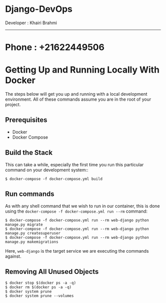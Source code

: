 # Django-DevOps

Developer : Khairi Brahmi
***
Phone : +21622449506
==========


Getting Up and Running Locally With Docker
==========================================
 
The steps below will get you up and running with a local development environment.
All of these commands assume you are in the root of your project.


Prerequisites
-------------

* Docker 
* Docker Compose 
 
 
Build the Stack
---------------

This can take a while, especially the first time you run this particular command on your development system::

    $ docker-compose -f docker-compose.yml build 
    
 
Run commands
-------------


As with any shell command that we wish to run in our container, this is done using the ``docker-compose -f docker-compose.yml run --rm`` command:

    $ docker-compose -f docker-compose.yml run --rm web-django python manage.py migrate
    $ docker-compose -f docker-compose.yml run --rm web-django python manage.py createsuperuser
    $ docker-compose -f docker-compose.yml run --rm web-django python manage.py makemigrations

Here, ``web-django`` is the target service we are executing the commands against.

 


Removing All Unused Objects
-------------
    $ docker stop $(docker ps -a -q)
    $ docker rm $(docker ps -a -q)
    $ docker system prune
    $ docker system prune --volumes
    

